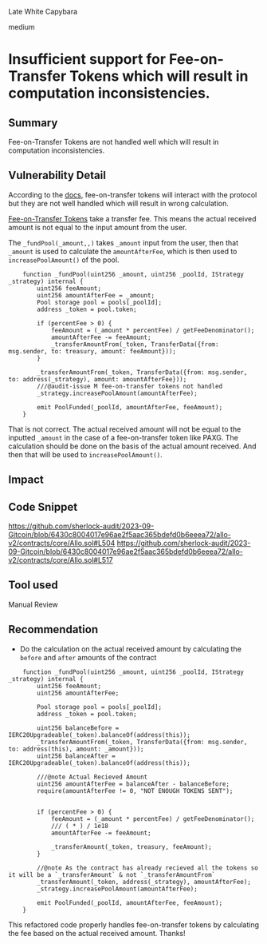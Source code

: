 Late White Capybara

medium

# Insufficient support for Fee-on-Transfer Tokens which will result in computation inconsistencies.
## Summary
Fee-on-Transfer Tokens are not handled well which will result in computation inconsistencies.

## Vulnerability Detail
According to the [docs](https://github.com/sherlock-audit/2023-09-Gitcoin/tree/main#q-are-there-any-fee-on-transfer-tokens-interacting-with-the-smart-contracts), fee-on-transfer tokens will interact with the protocol but they are not well handled which will result in wrong calculation.

[Fee-on-Transfer Tokens](https://github.com/d-xo/weird-erc20#fee-on-transfer) take a transfer fee. This means the actual received amount is not equal to the input amount from the user.

The `_fundPool(_amount,,)` takes `_amount` input from the user, then that `_amount` is used to calculate the `amountAfterFee`, which is then used to `increasePoolAmount()` of the pool. 
```solidity
    function _fundPool(uint256 _amount, uint256 _poolId, IStrategy _strategy) internal {
        uint256 feeAmount;
        uint256 amountAfterFee = _amount;
        Pool storage pool = pools[_poolId];
        address _token = pool.token;

        if (percentFee > 0) {
            feeAmount = (_amount * percentFee) / getFeeDenominator();
            amountAfterFee -= feeAmount;
            _transferAmountFrom(_token, TransferData({from: msg.sender, to: treasury, amount: feeAmount}));
        }

        _transferAmountFrom(_token, TransferData({from: msg.sender, to: address(_strategy), amount: amountAfterFee}));
        ///@audit-issue M fee-on-transfer tokens not handled
        _strategy.increasePoolAmount(amountAfterFee);

        emit PoolFunded(_poolId, amountAfterFee, feeAmount);
    }
```

That is not correct. The actual received amount will not be equal to the inputted `_amount` in the case of a fee-on-transfer token like PAXG.  The calculation should be done on the basis of the actual amount received. And then that will be used to `increasePoolAmount()`.

## Impact

## Code Snippet
https://github.com/sherlock-audit/2023-09-Gitcoin/blob/6430c8004017e96ae2f5aac365bdefd0b6eeea72/allo-v2/contracts/core/Allo.sol#L504
https://github.com/sherlock-audit/2023-09-Gitcoin/blob/6430c8004017e96ae2f5aac365bdefd0b6eeea72/allo-v2/contracts/core/Allo.sol#L517

## Tool used

Manual Review

## Recommendation
- Do the calculation on the actual received amount by calculating the `before` and `after` amounts of the contract
```solidity
    function _fundPool(uint256 _amount, uint256 _poolId, IStrategy _strategy) internal {
        uint256 feeAmount;
        uint256 amountAfterFee;

        Pool storage pool = pools[_poolId];
        address _token = pool.token;

        uint256 balanceBefore = IERC20Upgradeable(_token).balanceOf(address(this));
        _transferAmountFrom(_token, TransferData({from: msg.sender, to: address(this), amount: _amount}));
        uint256 balanceAfter = IERC20Upgradeable(_token).balanceOf(address(this));

        ///@note Actual Recieved Amount
        uint256 amountAfterFee = balanceAfter - balanceBefore;
        require(amountAfterFee != 0, "NOT ENOUGH TOKENS SENT");


        if (percentFee > 0) {
            feeAmount = (_amount * percentFee) / getFeeDenominator();
            /// ( * ) / 1e18
            amountAfterFee -= feeAmount;

            _transferAmount(_token, treasury, feeAmount);
        }

        //@note As the contract has already recieved all the tokens so it will be a `_transferAmount` & not `_transferAmountFrom`
        _transferAmount(_token, address(_strategy), amountAfterFee);
        _strategy.increasePoolAmount(amountAfterFee);

        emit PoolFunded(_poolId, amountAfterFee, feeAmount);
    }
```
This refactored code properly handles fee-on-transfer tokens by calculating the fee based on the actual received amount. Thanks!